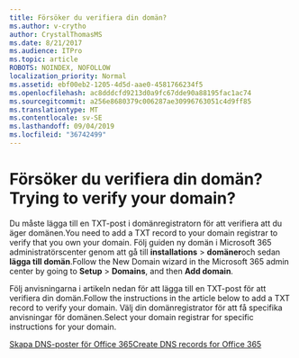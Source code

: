 ```yaml
---
title: Försöker du verifiera din domän?
ms.author: v-crytho
author: CrystalThomasMS
ms.date: 8/21/2017
ms.audience: ITPro
ms.topic: article
ROBOTS: NOINDEX, NOFOLLOW
localization_priority: Normal
ms.assetid: ebf00eb2-1205-4d5d-aae0-4581766234f5
ms.openlocfilehash: ac8dddcfd9213d0a9fc67dde90a88195fac1ac74
ms.sourcegitcommit: a256e8680379c006287ae30996763051c4d9ff85
ms.translationtype: MT
ms.contentlocale: sv-SE
ms.lasthandoff: 09/04/2019
ms.locfileid: "36742499"
---
```

# <a name="trying-to-verify-your-domain"></a><span data-ttu-id="e9f7f-102">Försöker du verifiera din domän?</span><span class="sxs-lookup"><span data-stu-id="e9f7f-102">Trying to verify your domain?</span></span>

<span data-ttu-id="e9f7f-103">Du måste lägga till en TXT-post i domänregistratorn för att verifiera att du äger domänen.</span><span class="sxs-lookup"><span data-stu-id="e9f7f-103">You need to add a TXT record to your domain registrar to verify that you own your domain.</span></span> <span data-ttu-id="e9f7f-104">Följ guiden ny domän i Microsoft 365 administratörscenter genom att gå till **installations** \> **domäner**och sedan **lägga till domän**.</span><span class="sxs-lookup"><span data-stu-id="e9f7f-104">Follow the New Domain wizard in the Microsoft 365 admin center by going to **Setup** \> **Domains**, and then **Add domain**.</span></span> 
  
<span data-ttu-id="e9f7f-105">Följ anvisningarna i artikeln nedan för att lägga till en TXT-post för att verifiera din domän.</span><span class="sxs-lookup"><span data-stu-id="e9f7f-105">Follow the instructions in the article below to add a TXT record to verify your domain.</span></span> <span data-ttu-id="e9f7f-106">Välj din domänregistrator för att få specifika anvisningar för domänen.</span><span class="sxs-lookup"><span data-stu-id="e9f7f-106">Select your domain registrar for specific instructions for your domain.</span></span>
  
[<span data-ttu-id="e9f7f-107">Skapa DNS-poster för Office 365</span><span class="sxs-lookup"><span data-stu-id="e9f7f-107">Create DNS records for Office 365</span></span>](https://docs.microsoft.com/office365/admin/get-help-with-domains/create-dns-records-at-any-dns-hosting-provider)
  

